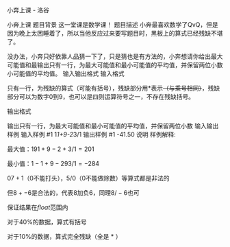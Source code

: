 



小奔上课 - 洛谷














小奔上课
题目背景
这一堂课是数学课！
题目描述
小奔最喜欢数学了QvQ，但是因为晚上太困睡着了，所以当他反应过来要写题目时，黑板上的算式已经残缺不堪了。

没办法，小奔只好依靠人品猜一下了，只是猜也是有方法的，小奔想请你给出最大可能值和最输出只有一行，为最大可能值和最小可能值的平均值，并保留两位小数小可能值的平均值。
输入输出格式
输入格式

只有一行，为残缺的算式（可能有括号），残缺部分用$*$表示~~（与乘号相同）~~，残缺部分可以为数字$0$到$9$，也可以是四则运算符号之一，不存在残缺括号。

输出格式

输出只有一行，为最大可能值和最小可能值的平均值，并保留两位小数
输入输出样例
输入样例 #1
1*1+9-2*3/1
输出样例 #1
-41.50
说明
样例解释:

最大值：$191+9-2+3/1=201$

最小值：$1-1+9-293/1=-284$

$07+1$（0不能打头），$5/0$（0不能做除数）等算式都是非法的

但$8+-6$是合法的，代表$8$加负$6$，同理$8/-6$也可

保证结果在$float$范围内


对于$40$%的数据，算式有括号

对于$10$%的数据，算式完全残缺（全是 * ）







